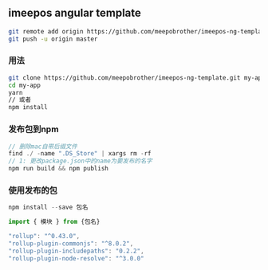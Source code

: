 ## imeepos angular template

```sh
git remote add origin https://github.com/meepobrother/imeepos-ng-template.git
git push -u origin master
```


### 用法

```sh
git clone https://github.com/meepobrother/imeepos-ng-template.git my-app
cd my-app
yarn 
// 或者
npm install
```

### 发布包到npm

```ts
// 删除mac自带后缀文件
find ./ -name ".DS_Store" | xargs rm -rf
// 1: 更改package.json中的name为要发布的名字
npm run build && npm publish
```

### 使用发布的包

```ts
npm install --save 包名
```


```ts
import { 模块 } from {包名}
```

```ts
"rollup": "^0.43.0",
"rollup-plugin-commonjs": "^8.0.2",
"rollup-plugin-includepaths": "0.2.2",
"rollup-plugin-node-resolve": "^3.0.0"
```